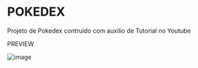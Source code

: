 # POKEDEX
Projeto de Pokedex contruido com auxilio de Tutorial no Youtube


PREVIEW

![image](https://user-images.githubusercontent.com/37676172/187946628-4af51cbe-c200-4681-8a30-947e6bca8fc7.png)
